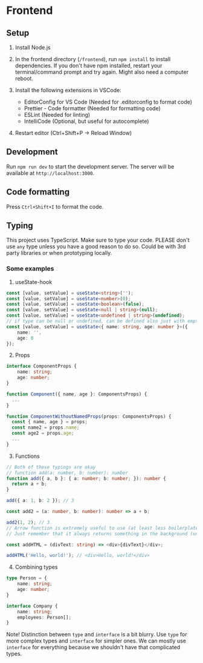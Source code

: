 # Frontend

## Setup

1. Install Node.js
2. In the frontend directory (`/frontend`), run `npm install` to install dependencies. If you don't have npm installed, restart your terminal/command prompt and try again. Might also need a computer reboot.
3. Install the following extensions in VSCode:
    - EditorConfig for VS Code (Needed for .editorconfig to format code)
    - Prettier - Code formatter (Needed for formatting code)
    - ESLint (Needed for linting)
    - IntelliCode (Optional, but useful for autocomplete)

4. Restart editor (Ctrl+Shift+P -> Reload Window)

## Development

Run `npm run dev` to start the development server. The server will be available at `http://localhost:3000`.

## Code formatting

Press `Ctrl+Shift+I` to format the code.

## Typing

This project uses TypeScript. Make sure to type your code.
PLEASE don't use `any` type unless you have a good reason to do so. Could be with 3rd party libraries or when prototyping locally.

### Some examples

1. useState-hook
```typescript
const [value, setValue] = useState<string>('');
const [value, setValue] = useState<number>(0);
const [value, setValue] = useState<boolean>(false);
const [value, setValue] = useState<null | string>(null);
const [value, setValue] = useState<undefined | string>(undefined);
// if type can be null or undefined, can be defined also just with empty ()
const [value, setValue] = useState<{ name: string, age: number }>({
    name: '',
    age: 0
});
```

2. Props
```typescript
interface ComponentProps {
    name: string;
    age: number;
}

function Component({ name, age }: ComponentsProps) {
  ...
}

function ComponentWithoutNamedProps(props: ComponentsProps) {
  const { name, age } = props;
  const name2 = props.name;
  const age2 = props.age;
  ...
}
```

3. Functions
```typescript
// Both of these typings are okay
// function add(a: number, b: number): number
function add({ a, b }: { a: number; b: number; }): number {
  return a + b;
}

add({ a: 1, b: 2 }); // 3

const add2 = (a: number, b: number): number => a + b;

add2(1, 2); // 3
// Arrow function is extremely useful to use (at least less boilerplate)
// Just remember that it always returns something in the background (undefined if not specified)

const addHTML = (divText: string) => <div>{divText}</div>;

addHTML('Hello, world!'); // <div>Hello, world!</div>
```

4. Combining types

```typescript
type Person = {
    name: string;
    age: number;
}

interface Company {
    name: string;
    employees: Person[];
}
```
Note! Distinction between `type` and `interface` is a bit blurry. Use `type` for more complex types and `interface` for simpler ones. We can mostly use `interface` for everything because we shouldn't have that complicated types.
